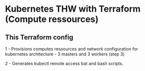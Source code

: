 # Kubernetes THW with Terraform (Compute ressources)

## This Terraform config

1 - Provisions computes ressources and network configuration for kubernetes architecture - 3 masters and 3 workers (step 3) 

2 - Generates kubectl remote access bat and bash scripts.
